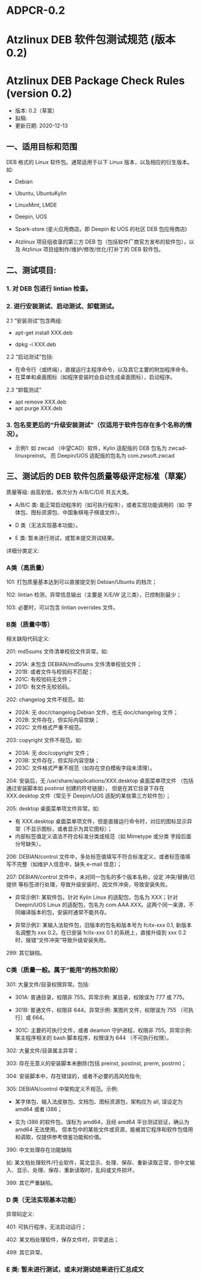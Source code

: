 # ADPCR-0.2

# Atzlinux DEB 软件包测试规范 (版本 0.2)

# Atzlinux DEB Package Check Rules (version 0.2)

* 版本: 0.2（草案）
* 拟稿: 
* 更新日期: 2020-12-13

## 一、适用目标和范围

 DEB 格式的 Linux 软件包。通常适用于以下 Linux 版本，以及相应的衍生版本。如: 

* Debian
* Ubuntu, UbuntuKylin
* LinuxMint, LMDE
* Deepin, UOS
* Spark-store (星火应用商店。即 Deepin 和 UOS 的社区 DEB 包应用商店) 

* Atzlinux 项目组收录的第三方 DEB 包（包括软件厂商官方发布的软件包），以及 Atzlinux 项目组制作/维护/修改/优化/打补丁的 DEB 软件包。
 
## 二、测试项目: 

### 1. 对 DEB 包进行 lintian 检查。

### 2. 进行安装测试、启动测试、卸载测试。

2.1 “安装测试”包含两组: 

* apt-get install XXX.deb

* dpkg -i XXX.deb 


2.2 “启动测试”包括: 

* 在命令行（或终端），直接运行主程序命令，以及其它主要的附加程序命令。
* 在菜单和桌面图标（如程序安装时会自动生成桌面图标），启动程序。

2.3 “卸载测试”

* apt remove XXX.deb
* apt purge  XXX.deb

### 3. 包名变更后的“升级安装测试”（仅适用于软件包存在多个名称的情况）。

* 示例1: 如 zwcad （中望CAD）软件，Kylin 适配版的 DEB 包名为 zwcad-linuxpreinst。
而 Deepin/UOS 适配版的包名为 com.zwsoft.zwcad

## 三、测试后的 DEB 软件包质量等级评定标准（草案）

质量等级: 由高到低，依次分为 A/B/C/D/E 共五大类。

* A/B/C 类: 能正常启动程序的（如可执行程序），或者实现功能调用的（如: 字体包、图标资源包、中国象棋电子棋谱文件）。

* D 类（无法实现基本功能）。

* E 类: 暂未进行测试，或暂未提交测试结果。

详细分类定义: 

### A类（高质量）

101: 打包质量基本达到可以直接提交到 Debian/Ubuntu 的档次；

102: lintian 检测，异常信息输出（主要是 X/E/W 这三类），已控制到最少；

103: 必要时，可以包含 lintian overrides 文件。

### B类（质量中等）

相关缺陷代码定义: 

201: md5sums 文件清单校验文件异常。如: 

* 201A: 未包含 DEBIAN/md5sums 文件清单校验文件；
* 201B: 或者文件与校验码不匹配；
* 201C: 有校验码无文件；
* 201D: 有文件无校验码。

202: changelog 文件不规范。如: 

* 202A: 无 doc/changelog.Debian 文件，也无 doc/changelog 文件；
* 202B: 文件存在，但实际内容空缺；
* 202C: 文件格式严重不规范。

203: copyright 文件不规范。如: 

* 203A: 无 doc/copyright 文件；
* 203B: 文件存在，但实际内容空缺；
* 203C: 文件格式严重不规范（如存在空白模板字段未清理）。

204: 安装后，无 /usr/share/applications/XXX.desktop 桌面菜单项文件
（包括通过安装脚本如 postinst 创建的符号链接），
但是在其它目录下存在 XXX.desktop 文件（常见于 Deepin/UOS 适配的某些第三方软件包）；

205: desktop 桌面菜单项文件异常。如: 
* 有 XXX.desktop 桌面菜单项文件，但是直接运行命令时，对应的图标显示异常（不显示图标，或者显示为其它图标）；
* 内部标签值定义语法不符合标准分类或规范（如 Mimetype 或分类 字段后面分号缺失）。

206: DEBIAN/control 文件中，多处标签值填写不符合标准定义，或者标签值填写不完整（如维护人信息中，缺失 e-mail 信息）；

207: DEBIAN/control 文件中，未对同一包名的多个版本名称，设定 冲突/替换/已提供 等标签进行处理，导致升级安装时，因文件冲突，导致安装失败。

* 异常示例1: 
某软件包，针对 Kylin Linux 的适配包，包名为 XXX；针对 Deepin/UOS Linux 的适配包，包名为 com.AAA.XXX。这两个同一来源，不同编译版本的包，安装时通常不能共存。

* 异常示例2: 
某输入法软件包，旧版本的包名和版本号为 fcitx-xxx 0.1, 新版本名调整为 xxx 0.2。在已安装 fcitx-xxx 0.1 的系统上，直接升级到 xxx 0.2 时，报错“文件冲突”导致升级安装失败。 


299: 其它缺陷。

### C类（质量一般。属于“能用”的档次阶段）


301: 大量文件/目录权限异常。包括: 

* 301A: 普通目录，权限非 755。异常示例: 某目录，权限误为 777 或 775。

* 301B: 普通文件，权限非 644。异常示例: 某图片文件，权限误为 755 （可执行）或 664。

* 301C: 主要的可执行文件，或者 deamon 守护进程，权限非 755。异常示例: 某主程序相关的 bash 脚本程序，权限误为 644 （不可执行权限）。

302: 大量文件/目录属主异常；

303: 存在无意义的安装脚本未删除(包括 preinst, postinst, prerm, postrm)；

304: 安装脚本中，存在错误的，或者不必要的高风险指令; 

305: DEBIAN/control 中架构定义不规范。示例: 

* 某字体包、输入法皮肤包、文档包、图标资源包，架构应为 all, 误设定为 amd64 或者 i386；

* 实为 i386 的软件包，误标为 amd64，且经 amd64 平台测试验证，确认为 amd64 无法使用。
但本包中的某些文件或资源，能被其它程序和软件包借用和调取，仅提供参考借鉴功能和价值。


390: 中文处理存在功能缺陷

如: 某文档处理软件/行业软件，英文显示、处理、保存、重新读取正常，但中文输入、显示、处理、保存、重新读取时，乱码或文件损坏。

399: 其它严重缺陷。


### D 类（无法实现基本功能）

异常码定义: 

401: 可执行程序，无法启动运行；

402: 某文档处理软件，保存文件时，异常退出；

499: 其它异常。 


### E 类: 暂未进行测试，或未对测试结果进行汇总成文
